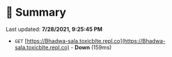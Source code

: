 # 📖 Summary
Last updated: **7/28/2021, 9:25:45 PM**

- `GET` [https://Bhadwa-sala.toxicblte.repl.co](https://Bhadwa-sala.toxicblte.repl.co) - **Down** (159ms)

